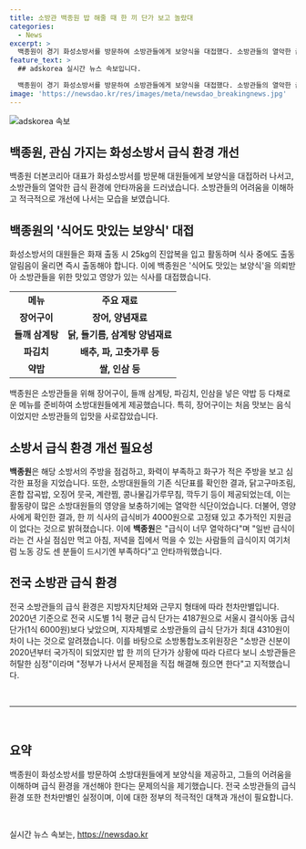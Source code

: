 ```yaml
---
title: 소방관 백종원 밥 해줄 때 한 끼 단가 보고 놀랐대
categories:
  - News
excerpt: >
  백종원이 경기 화성소방서를 방문하여 소방관들에게 보양식을 대접했다. 소방관들의 열악한 급식 환경을 접하고 안타까움을 표현한 그는, 현장을 방문하여 주방 시설과 기존 식단을 검토한 뒤, 식사로 장어구이, 들깨 삼계탕, 파김치, 인삼을 넣은 약밥을 제공했다. 또한 소방관들의 헌신을 인정하며 급식 문제를 근본적으로 개선해야 한다고 밝혔다. 소방관들의 급식 환경이 업계별로 천차만별이며, 단가도 서울시 결식아동 급식보다 낮은 수준이라는 사실도 알려졌다. 최영재 소방통합노조위원장은 정부에 문제를 해결할 것을 촉구했다. [사진출처=tvN 백패커2]
feature_text: >
  ## adskorea 실시간 뉴스 속보입니다.

  백종원이 경기 화성소방서를 방문하여 소방관들에게 보양식을 대접했다. 소방관들의 열악한 급식 환경을 접하고 안타까움을 표현한 그는, 현장을 방문하여 주방 시설과 기존 식단을 검토한 뒤, 식사로 장어구이, 들깨 삼계탕, 파김치, 인삼을 넣은 약밥을 제공했다. 또한 소방관들의 헌신을 인정하며 급식 문제를 근본적으로 개선해야 한다고 밝혔다. 소방관들의 급식 환경이 업계별로 천차만별이며, 단가도 서울시 결식아동 급식보다 낮은 수준이라는 사실도 알려졌다. 최영재 소방통합노조위원장은 정부에 문제를 해결할 것을 촉구했다. [사진출처=tvN 백패커2]
image: 'https://newsdao.kr/res/images/meta/newsdao_breakingnews.jpg'
---
```


<p><img src="https://newsdao.kr/res/images/meta/newsdao_breakingnews.jpg" alt="adskorea 속보" /></p>

<h2 data-ke-size="size26">백종원, 관심 가지는 화성소방서 급식 환경 개선</h2>

<p data-ke-size="size16">백종원 더본코리아 대표가 화성소방서를 방문해 대원들에게 보양식을 대접하러 나서고, 소방관들의 열악한 급식 환경에 안타까움을 드러냈습니다. 소방관들의 어려움을 이해하고 적극적으로 개선에 나서는 모습을 보였습니다.</p>

<h2 data-ke-size="size26">백종원의 '식어도 맛있는 보양식' 대접</h2>

<p data-ke-size="size16">화성소방서의 대원들은 화재 출동 시 25kg의 진압복을 입고 활동하며 식사 중에도 출동 알림음이 울리면 즉시 출동해야 합니다. 이에 백종원은 '식어도 맛있는 보양식'을 의뢰받아 소방관들을 위한 맛있고 영양가 있는 식사를 대접했습니다.</p>

<table>
    <tr>
        <td style="text-align: center; height: 17px;"><b>메뉴</b></td>
        <td style="text-align: center; height: 17px;"><b>주요 재료</b></td>
    </tr>
    <tr>
        <td style="text-align: center; height: 17px;"><b>장어구이</b></td>
        <td style="text-align: center; height: 17px;"><b>장어, 양념재료</b></td>
    </tr>
    <tr>
        <td style="text-align: center; height: 17px;"><b>들깨 삼계탕</b></td>
        <td style="text-align: center; height: 17px;"><b>닭, 들기름, 삼계탕 양념재료</b></td>
    </tr>
    <tr>
        <td style="text-align: center; height: 17px;"><b>파김치</b></td>
        <td style="text-align: center; height: 17px;"><b>배추, 파, 고춧가루 등</b></td>
    </tr>
    <tr>
        <td style="text-align: center; height: 17px;"><b>약밥</b></td>
        <td style="text-align: center; height: 17px;"><b>쌀, 인삼 등</b></td>
    </tr>
</table>

<p data-ke-size="size16">백종원은 소방관들을 위해 장어구이, 들깨 삼계탕, 파김치, 인삼을 넣은 약밥 등 다채로운 메뉴를 준비하여 소방대원들에게 제공했습니다. 특히, 장어구이는 처음 맛보는 음식이었지만 소방관들의 입맛을 사로잡았습니다.</p>

<h2 data-ke-size="size26">소방서 급식 환경 개선 필요성</h2>

<p data-ke-size="size16"><b>백종원</b>은 해당 소방서의 주방을 점검하고, 화력이 부족하고 화구가 적은 주방을 보고 심각한 표정을 지었습니다. 또한, 소방대원들의 기존 식단표를 확인한 결과, 닭고구마조림, 혼합 잡곡밥, 오징어 뭇국, 계란찜, 콩나물김가루무침, 깍두기 등이 제공되었는데, 이는 활동량이 많은 소방대원들의 영양을 보충하기에는 열악한 식단이었습니다. 더불어, 영양사에게 확인한 결과, 한 끼 식사의 급식비가 4000원으로 고정돼 있고 추가적인 지원금이 없다는 것으로 밝혀졌습니다. 이에 <b>백종원</b>은 "급식이 너무 열악하다"며 "일반 급식이라는 건 사실 점심만 먹고 아침, 저녁을 집에서 먹을 수 있는 사람들의 급식이지 여기처럼 노동 강도 센 분들이 드시기엔 부족하다"고 안타까워했습니다.</p>

<h2 data-ke-size="size26">전국 소방관 급식 환경</h2>

<p data-ke-size="size16">전국 소방관들의 급식 환경은 지방자치단체와 근무지 형태에 따라 천차만별입니다. 2020년 기준으로 전국 시도별 1식 평균 급식 단가는 4187원으로 서울시 결식아동 급식 단가(1식 6000원)보다 낮았으며, 지자체별로 소방관들의 급식 단가가 최대 4310원이 차이 나는 것으로 알려졌습니다. 이를 바탕으로 소방통합노조위원장은 "소방관 신분이 2020년부터 국가직이 되었지만 밥 한 끼의 단가가 상황에 따라 다르다 보니 소방관들은 허탈한 심정"이라며 "정부가 나서서 문제점을 직접 해결해 줬으면 한다"고 지적했습니다.</p>

<p data-ke-size="size16">&nbsp;</p>

<hr>

<p data-ke-size="size16">&nbsp;</p>

<h2 data-ke-size="size26">요약</h2>

<p data-ke-size="size16">백종원이 화성소방서를 방문하여 소방대원들에게 보양식을 제공하고, 그들의 어려움을 이해하며 급식 환경을 개선해야 한다는 문제의식을 제기했습니다. 전국 소방관들의 급식 환경 또한 천차만별인 실정이며, 이에 대한 정부의 적극적인 대책과 개선이 필요합니다.</p>

<p data-ke-size="size16">&nbsp;</p>
실시간 뉴스 속보는, <a href="https://newsdao.kr" rel="dofollow">https://newsdao.kr</a>


